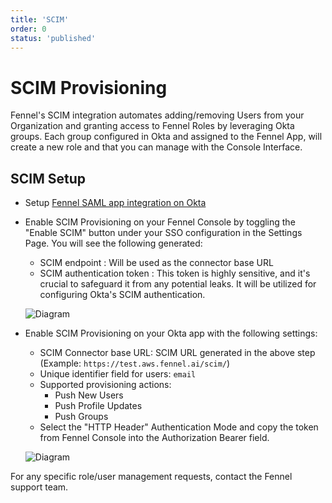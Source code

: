 ```yaml
---
title: 'SCIM'
order: 0
status: 'published'
---
```



# SCIM Provisioning

Fennel's SCIM integration automates adding/removing Users from your Organization and granting access to Fennel Roles by leveraging Okta groups. Each group configured in Okta and assigned to the Fennel App, will create a new role and that you can manage with the Console Interface.

## SCIM Setup

- Setup [Fennel SAML app integration on Okta]("/security-compliance/sso")
- Enable SCIM Provisioning on your Fennel Console by toggling the "Enable SCIM" button under your SSO configuration in the Settings Page. You will see the following generated:
    - SCIM endpoint : Will be used as the connector base URL
    - SCIM authentication token : This token is highly sensitive, and it's crucial to safeguard it from any potential leaks. It will be utilized for configuring Okta's SCIM authentication.
    
    ![Diagram](/assets/scim_console.png)
- Enable SCIM Provisioning on your Okta app with the following settings:
    - SCIM Connector base URL: SCIM URL generated in the above step (Example: `https://test.aws.fennel.ai/scim/`)
    - Unique identifier field for users: `email`
    - Supported provisioning actions:
        - Push New Users
        - Push Profile Updates
        - Push Groups
    - Select the "HTTP Header" Authentication Mode and copy the token from Fennel Console into the Authorization Bearer field.

    ![Diagram](/assets/scim_okta.png)

For any specific role/user management requests, contact the Fennel support team.
